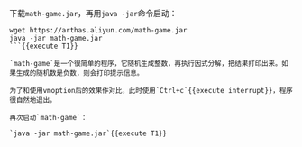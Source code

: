下载`math-game.jar`，再用`java -jar`命令启动：

```
wget https://arthas.aliyun.com/math-game.jar
java -jar math-game.jar
```{{execute T1}}

`math-game`是一个很简单的程序，它随机生成整数，再执行因式分解，把结果打印出来。如果生成的随机数是负数，则会打印提示信息。

为了和使用vmoption后的效果作对比，此时使用`Ctrl+c`{{execute interrupt}}，程序很自然地退出。

再次启动`math-game`：

`java -jar math-game.jar`{{execute T1}}
